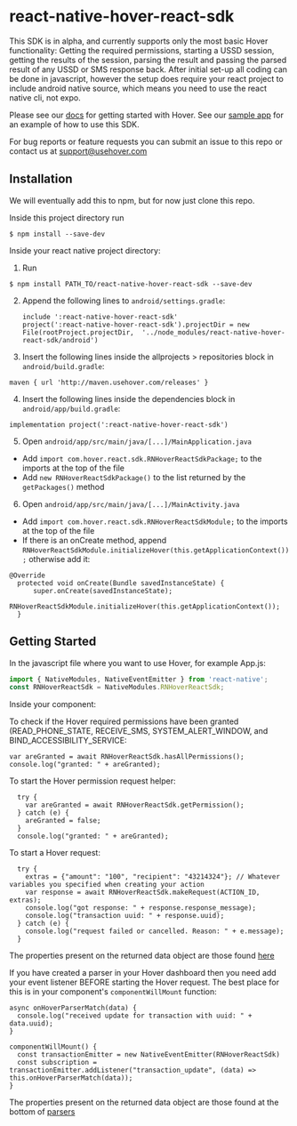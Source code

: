 
# react-native-hover-react-sdk

This SDK is in alpha, and currently supports only the most basic Hover functionality: Getting the required permissions, starting a USSD session, getting the results of the session, parsing the result and passing the parsed result of any USSD or SMS response back. After initial set-up all coding can be done in javascript, however the setup does require your react project to include android native source, which means you need to use the react native cli, not expo.

Please see our [docs](https://www.usehover.com/docs) for getting started with Hover. See our [sample app](https://github.com/UseHover/HoverTesterReact) for an example of how to use this SDK. 

For bug reports or feature requests you can submit an issue to this repo or contact us at support@usehover.com

## Installation

We will eventually add this to npm, but for now just clone this repo.

Inside this project directory run
  ```
  $ npm install --save-dev
  ```

Inside your react native project directory:
1. Run 
  ```
  $ npm install PATH_TO/react-native-hover-react-sdk --save-dev
  ```
  
2. Append the following lines to `android/settings.gradle`:
  	```
  	include ':react-native-hover-react-sdk'
  	project(':react-native-hover-react-sdk').projectDir = new File(rootProject.projectDir, 	'../node_modules/react-native-hover-react-sdk/android')
  	```
    
3. Insert the following lines inside the allprojects > repositories block in `android/build.gradle`:
  ```
  maven { url 'http://maven.usehover.com/releases' }
  ```
    
4. Insert the following lines inside the dependencies block in `android/app/build.gradle`:
  ```
  implementation project(':react-native-hover-react-sdk')
  ```
  
5. Open `android/app/src/main/java/[...]/MainApplication.java`
  - Add `import com.hover.react.sdk.RNHoverReactSdkPackage;` to the imports at the top of the file
  - Add `new RNHoverReactSdkPackage()` to the list returned by the `getPackages()` method
  
6. Open `android/app/src/main/java/[...]/MainActivity.java`
  - Add `import com.hover.react.sdk.RNHoverReactSdkModule;` to the imports at the top of the file
  - If there is an onCreate method, append `RNHoverReactSdkModule.initializeHover(this.getApplicationContext());` otherwise add it:
  ```
  @Override
	protected void onCreate(Bundle savedInstanceState) {
		super.onCreate(savedInstanceState);
		RNHoverReactSdkModule.initializeHover(this.getApplicationContext());
	}
  ```


## Getting Started

In the javascript file where you want to use Hover, for example App.js:

```javascript
import { NativeModules, NativeEventEmitter } from 'react-native';
const RNHoverReactSdk = NativeModules.RNHoverReactSdk;
```
Inside your component:

To check if the Hover required permissions have been granted (READ_PHONE_STATE, RECEIVE_SMS, SYSTEM_ALERT_WINDOW, and BIND_ACCESSIBILITY_SERVICE:
```
var areGranted = await RNHoverReactSdk.hasAllPermissions();
console.log("granted: " + areGranted);
```

To start the Hover permission request helper:
```
  try {
    var areGranted = await RNHoverReactSdk.getPermission();
  } catch (e) {
    areGranted = false;
  }
  console.log("granted: " + areGranted);
```

To start a Hover request:
```
  try {
    extras = {"amount": "100", "recipient": "43214324"}; // Whatever variables you specified when creating your action
    var response = await RNHoverReactSdk.makeRequest(ACTION_ID, extras);
    console.log("got response: " + response.response_message);
    console.log("transaction uuid: " + response.uuid);
  } catch (e) {
    console.log("request failed or cancelled. Reason: " + e.message);
  }
```
The properties present on the returned data object are those found [here](https://www.usehover.com/docs/ussd#parsing)

If you have created a parser in your Hover dashboard then you need add your event listener BEFORE starting the Hover request. The best place for this is in your component's `componentWillMount` function:
```
async onHoverParserMatch(data) {
  console.log("received update for transaction with uuid: " + data.uuid);
}

componentWillMount() {
  const transactionEmitter = new NativeEventEmitter(RNHoverReactSdk)
  const subscription = transactionEmitter.addListener("transaction_update", (data) => this.onHoverParserMatch(data));
}
```
The properties present on the returned data object are those found at the bottom of [parsers](https://www.usehover.com/docs/parsing)
